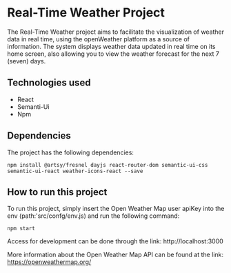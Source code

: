 # Real-Time Weather Project

The Real-Time Weather project aims to facilitate the visualization of weather data in real time, using the openWeather platform as a source of information. The system displays weather data updated in real time on its home screen, also allowing you to view the weather forecast for the next 7 (seven) days.

## Technologies used

- React
- Semanti-Ui
- Npm

## Dependencies

The project has the following dependencies:

```
npm install @artsy/fresnel dayjs react-router-dom semantic-ui-css semantic-ui-react weather-icons-react --save
```

## How to run this project

To run this project, simply insert the Open Weather Map user apiKey into the env (path:'src/confg/env.js) and run the following command:

```
npm start
```

Access for development can be done through the link: http://localhost:3000

More information about the Open Weather Map API can be found at the link: https://openweathermap.org/
